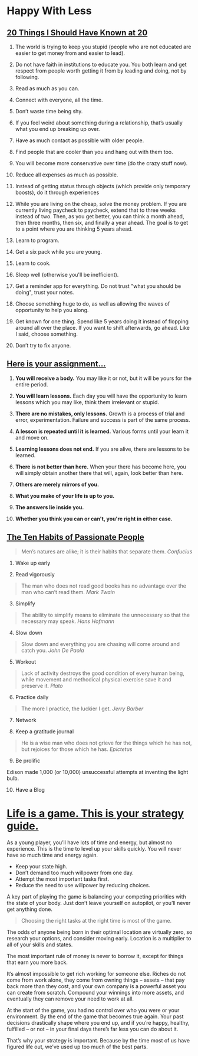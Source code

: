 # Happy With Less

## [20 Things I Should Have Known at 20](http://inoveryourhead.net/20-things-i-should-have-known-at-20/)

1. The world is trying to keep you stupid (people who are not educated are easier to get money from and easier to lead).

2. Do not have faith in institutions to educate you. You both learn and get respect from people worth getting it from by leading and doing, not by following.

3. Read as much as you can.

4. Connect with everyone, all the time.

5. Don’t waste time being shy.

6. If you feel weird about something during a relationship, that’s usually what you end up breaking up over.

7. Have as much contact as possible with older people.

8. Find people that are cooler than you and hang out with them too.

9. You will become more conservative over time (do the crazy stuff now).

10. Reduce all expenses as much as possible.

11. Instead of getting status through objects (which provide only temporary boosts), do it through experiences

12. While you are living on the cheap, solve the money problem. If you are currently living paycheck to paycheck, extend that to three weeks instead of two. Then, as you get better, you can think a month ahead, then three months, then six, and finally a year ahead. The goal is to get to a point where you are thinking 5 years ahead.

13. Learn to program.

14. Get a six pack while you are young.

15. Learn to cook.

16. Sleep well (otherwise you'll be inefficient).

17. Get a reminder app for everything. Do not trust "what you should be doing", trust your notes.

18. Choose something huge to do, as well as allowing the waves of opportunity to help you along.

19. Get known for one thing. Spend like 5 years doing it instead of flopping around all over the place. If you want to shift afterwards, go ahead. Like I said, choose something.

20. Don’t try to fix anyone.

## [Here is your assignment...](http://happywithless.tumblr.com/post/23480127273/your-assignment)

1. **You will receive a body.** You may like it or not, but it will be yours for the entire period.

2. **You will learn lessons.** Each day you will have the opportunity to learn lessons which you may like, think them irrelevant or stupid.

3. **There are no mistakes, only lessons.** Growth is a process of trial and error, experimentation. Failure and success is part of the same process.

4. **A lesson is repeated until it is learned.** Various forms until your learn it and move on.

5. **Learning lessons does not end.** If you are alive, there are lessons to be learned.

6. **There is not better than here.** When your there has become here, you will simply obtain another there that will, again, look better than here.

7. **Others are merely mirrors of you.**

8. **What you make of your life is up to you.**

9. **The answers lie inside you.**

10. **Whether you think you can or can't, you're right in either case.**

## [The Ten Habits of Passionate People](http://www.pickthebrain.com/blog/the-ten-habits-of-passionate-people/)

> Men’s natures are alike; it is their habits that separate them. _Confucius_

1. Wake up early

2. Read vigorously

> The man who does not read good books has no advantage over the man who can’t read them. _Mark Twain_

3. Simplify

> The ability to simplify means to eliminate the unnecessary so that the necessary may speak. _Hans Hofmann_

4. Slow down

> Slow down and everything you are chasing will come around and catch you. _John De Paola_

5. Workout

> Lack of activity destroys the good condition of every human being, while movement and methodical physical exercise save it and preserve it. _Plato_

6. Practice daily

> The more I practice, the luckier I get. _Jerry Barber_

7. Network

8. Keep a gratitude journal

> He is a wise man who does not grieve for the things which he has not, but rejoices for those which he has. _Epictetus_

9. Be prolific

Edison made 1,000 (or 10,000) unsuccessful attempts at inventing the light bulb.

10. Have a Blog

# [Life is a game. This is your strategy guide.](http://oliveremberton.com/2014/life-is-a-game-this-is-your-strategy-guide/)

As a young player, you’ll have lots of time and energy, but almost no experience. This is the time to level up your skills quickly. You will never have so much time and energy again.

* Keep your state high.
* Don’t demand too much willpower from one day.
* Attempt the most important tasks first.
* Reduce the need to use willpower by reducing choices.

A key part of playing the game is balancing your competing priorities with the state of your body. Just don’t leave yourself on autopilot, or you’ll never get anything done.

> Choosing the right tasks at the right time is most of the game.

The odds of anyone being born in their optimal location are virtually zero, so research your options, and consider moving early. Location is a multiplier to all of your skills and states.

The most important rule of money is never to borrow it, except for things that earn you more back.

It’s almost impossible to get rich working for someone else. Riches do not come from work alone, they come from  owning things – assets – that pay back more than they cost, and your own company is a powerful asset you can create from scratch. Compound your winnings into more assets, and eventually they can remove your need to work at all.

At the start of the game, you had no control over who you were or your environment. By the end of the game that becomes true again. Your past decisions drastically shape where you end up, and if you’re happy, healthy, fulfilled – or not – in your final days there’s far less you can do about it.

That’s why your strategy is important. Because by the time most of us have figured life out, we’ve used up too much of the best parts.